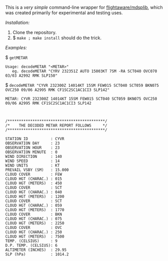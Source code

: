 This is a _very simple_ command-line wrapper for [flightaware/mdsplib](https://github.com/flightaware/mdsplib), which was created primarily for experimental and testing uses.

*Installation:*
1. Clone the repository.
2. $ `make ; make install` should do the trick.

*Examples:*

$ `getMETAR`

```
Usage: decodeMETAR "<METAR>"
   eg. decodeMETAR "CYRV 232351Z AUTO 15003KT 7SM -RA SCT040 OVC070 03/03 A2992 RMK SLP150"
``` 


$ `decodeMETAR "CYVR 232300Z 14014KT 15SM FEW015 SCT040 SCT059 BKN075 OVC250 09/06 A2995 RMK CF1SC2SC1AC1CI3 SLP142"`

```
METAR: CYVR 232300Z 14014KT 15SM FEW015 SCT040 SCT059 BKN075 OVC250 09/06 A2995 RMK CF1SC2SC1AC1CI3 SLP142



/*******************************************/
/*    THE DECODED METAR REPORT FOLLOWS     */
/*******************************************/

STATION ID          : CYVR
OBSERVATION DAY     : 23
OBSERVATION HOUR    : 23
OBSERVATION MINUTE  : 0
WIND DIRECTION      : 140
WIND SPEED          : 14
WIND UNITS          : KT
PREVAIL VSBY (SM)   : 15.000
CLOUD COVER         : FEW
CLOUD HGT (CHARAC.) : 015
CLOUD HGT (METERS)  : 450
CLOUD COVER         : SCT
CLOUD HGT (CHARAC.) : 040
CLOUD HGT (METERS)  : 1200
CLOUD COVER         : SCT
CLOUD HGT (CHARAC.) : 059
CLOUD HGT (METERS)  : 1770
CLOUD COVER         : BKN
CLOUD HGT (CHARAC.) : 075
CLOUD HGT (METERS)  : 2250
CLOUD COVER         : OVC
CLOUD HGT (CHARAC.) : 250
CLOUD HGT (METERS)  : 7500
TEMP. (CELSIUS)     : 9
D.P. TEMP. (CELSIUS): 6
ALTIMETER (INCHES)  : 29.95
SLP (hPa)           : 1014.2

```
